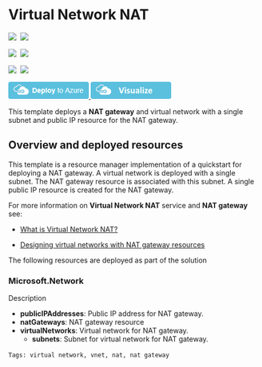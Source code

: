 # Virtual Network NAT

<IMG SRC="https://azurequickstartsservice.blob.core.windows.net/badges/101-nat-gateway-vnet/PublicLastTestDate.svg" />&nbsp;
<IMG SRC="https://azurequickstartsservice.blob.core.windows.net/badges/101-nat-gateway-vnet/PublicDeployment.svg" />&nbsp;

<IMG SRC="https://azurequickstartsservice.blob.core.windows.net/badges/101-nat-gateway-vnet/FairfaxLastTestDate.svg" />&nbsp;
<IMG SRC="https://azurequickstartsservice.blob.core.windows.net/badges/101-nat-gateway-vnet/FairfaxDeployment.svg" />&nbsp;
    
<IMG SRC="https://azurequickstartsservice.blob.core.windows.net/badges/101-nat-gateway-vnet/BestPracticeResult.svg" />&nbsp;
<IMG SRC="https://azurequickstartsservice.blob.core.windows.net/badges/101-nat-gateway-vnet/CredScanResult.svg" />&nbsp;
    
    
<a href="https://portal.azure.com/#create/Microsoft.Template/uri/https%3A%2F%2Fraw.githubusercontent.com%2FAzure%2Fazure-quickstart-templates%2Fmaster%2F101-nat-gateway-vnet%2Fazuredeploy.json" target="_blank">
<img src="https://raw.githubusercontent.com/Azure/azure-quickstart-templates/master/1-CONTRIBUTION-GUIDE/images/deploytoazure.png"/>
</a>
<a href="http://armviz.io/#/?load=https%3A%2F%2Fraw.githubusercontent.com%2FAzure%2Fazure-quickstart-templates%2Fmaster%2F101-nat-gateway-vnet%2Fazuredeploy.json" target="_blank">
<img src="https://raw.githubusercontent.com/Azure/azure-quickstart-templates/master/1-CONTRIBUTION-GUIDE/images/visualizebutton.png"/>
</a>

This template deploys a **NAT gateway** and virtual network with a single subnet and public IP resource for the NAT gateway.

## Overview and deployed resources

This template is a resource manager implementation of a quickstart for deploying a NAT gateway.  A virtual network is deployed with a single subnet. The NAT gateway resource is associated with this subnet. A single public IP resource is created for the NAT gateway.  

For more information on **Virtual Network NAT** service and **NAT gateway** see:

* [What is Virtual Network NAT?](https://docs.microsoft.com/azure/virtual-network/nat-overview)

* [Designing virtual networks with NAT gateway resources](https://docs.microsoft.com/azure/virtual-network/nat-gateway-resource)

The following resources are deployed as part of the solution

### Microsoft.Network

Description

+ **publicIPAddresses**: Public IP address for NAT gateway.
+ **natGateways**: NAT gateway resource
+ **virtualNetworks**: Virtual network for NAT gateway.
  + **subnets**: Subnet for virtual network for NAT gateway.

`Tags: virtual network, vnet, nat, nat gateway`
